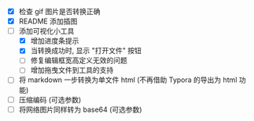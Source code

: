 - [x] 检查 gif 图片是否转换正确
- [x] README 添加插图
- [ ] 添加可视化小工具
    - [x] 增加进度条提示
    - [x] 当转换成功时, 显示 "打开文件" 按钮
    - [ ] 修复编辑框宽高定义无效的问题
    - [ ] 增加拖曳文件到工具的支持
- [ ] 将 markdown 一步转换为单文件 html (不再借助 Typora 的导出为 html 功能)
- [ ] 压缩编码 (可选参数)
- [ ] 将网络图片同样转为 base64 (可选参数)
